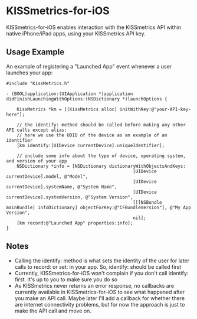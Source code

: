 # KISSmetrics-for-iOS

KISSmetrics-for-iOS enables interaction with the KISSmetrics API within native iPhone/iPad apps, using your KISSmetrics API key.

## Usage Example

An example of registering a "Launched App" event whenever a user launches your app:

    #include "KissMetrics.h"

    - (BOOL)application:(UIApplication *)application didFinishLaunchingWithOptions:(NSDictionary *)launchOptions {    
    
    	KissMetrics *km = [[KissMetrics alloc] initWithKey:@"your-API-key-here"];
	
    	// the identify: method should be called before making any other API calls except alias:
    	// here we use the UDID of the device as an example of an identifier
    	[km identify:[UIDevice currentDevice].uniqueIdentifier];
	
    	// include some info about the type of device, operating system, and version of your app
    	NSDictionary *info = [NSDictionary dictionaryWithObjectsAndKeys:
    												[UIDevice currentDevice].model, @"Model",
    												[UIDevice currentDevice].systemName, @"System Name",
    												[UIDevice currentDevice].systemVersion, @"System Version",
    												[[[NSBundle mainBundle] infoDictionary] objectForKey:@"CFBundleVersion"], @"My App Version",
    												nil];
    	[km record:@"Launched App" properties:info];
    }
    

## Notes

* Calling the identify: method is what sets the identity of the user for later calls to record: or set: in your app.  So, identify: should be called first
* Currently, KISSmetrics-for-iOS won't complain if you don't call identify: first.  It's up to you to make sure you do so
* As KISSmetrics never returns an error response, no callbacks are currently available in KISSmetrics-for-iOS to see what happened after you make an API call.  Maybe later I'll add a callback for whether there are internet connectivity problems, but for now the approach is just to make the API call and move on.
